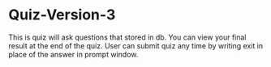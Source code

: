 # Quiz-Version-3
This is quiz will ask questions that stored in db.
You can view your final result at the end of the quiz.
User can submit quiz any time by writing exit in place of the answer in prompt window.
